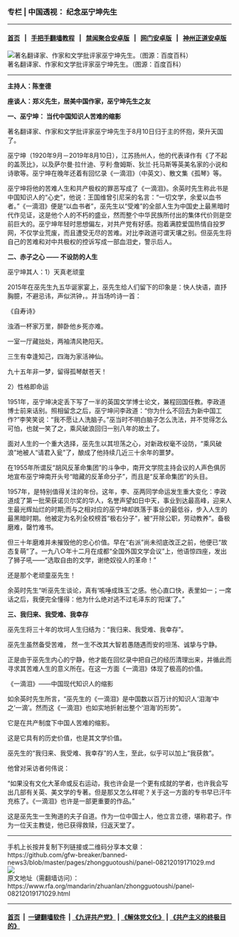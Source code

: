 ### 专栏 | 中国透视： 纪念巫宁坤先生  
------------------------

#### [首页](https://github.com/gfw-breaker/banned-news3/blob/master/README.md) &nbsp;&nbsp;|&nbsp;&nbsp; [手把手翻墙教程](https://github.com/gfw-breaker/guides/wiki) &nbsp;&nbsp;|&nbsp;&nbsp; [禁闻聚合安卓版](https://github.com/gfw-breaker/bn-android) &nbsp;&nbsp;|&nbsp;&nbsp; [网门安卓版](https://github.com/oGate2/oGate) &nbsp;&nbsp;|&nbsp;&nbsp; [神州正道安卓版](https://github.com/SzzdOgate/update) 



<div id="headerimg">
 <img alt="著名翻译家、作家和文学批评家巫宁坤先生。（图源：百度百科）" src="https://www.rfa.org/mandarin/zhuanlan/zhongguotoushi/panel-08212019171029.html/4034970a304e251f93c17673ad86c9177f3e5302.jpg/@@images/4e3fff78-ea65-4a0f-9d69-5c933cab6395.jpeg" title="著名翻译家、作家和文学批评家巫宁坤先生。（图源：百度百科）"/>
 <div id="headerimgcontents">
  <div id="headerimgcaption">
   <span>
    著名翻译家、作家和文学批评家巫宁坤先生。（图源：百度百科）
   </span>
   <!-- zoomattribute -->
  </div>
  <!-- headerimgcaption -->
 </div>
 <!-- headerimagecontents -->
</div>

<hr/>
<div id="storytext">
 <div>
  <div class="slot_header">
  </div>
 </div>
 <p>
 </p>
 <p>
  <b>
   主持人：陈奎德
  </b>
 </p>
 <p>
  <b>
  </b>
 </p>
 <p>
  <b>
   座谈人：郑义先生，居美中国作家，巫宁坤先生之友
  </b>
 </p>
 <p>
 </p>
 <p>
  <b>
   一、巫宁坤：
  </b>
  <b>
  </b>
  <b>
   当代中国知识人苦难的缩影
  </b>
  <b>
  </b>
 </p>
 <p>
  著名翻译家、作家和文学批评家巫宁坤先生于8月10日归于主的怀抱，荣升天国了。
 </p>
 <p>
  巫宁坤（1920年9月－2019年8月10日），江苏扬州人，他的代表译作有《了不起的盖茨比》，以及萨尔曼·拉什迪、亨利·詹姆斯、狄兰·托马斯等英美名家的小说和诗歌等。巫宁坤在晚年还着有回忆录《一滴泪》（中英文）、散文集《孤琴》等。
 </p>
 <p>
  巫宁坤将他的苦难人生和共产极权的罪恶写成了《一滴泪》。余英时先生称此书是中国知识人的“心史”，他说：王国维曾引尼采的名言：“一切文学，余爱以血书者。”《一滴泪》便是“以血书者”，巫先生以“受难”的全部人生为中国史上最黑暗时代作见证，这是他个人的不朽的盛业，然而整个中华民族所付出的集体代价则是空前巨大的。巫宁坤年轻时思想偏左，对共产党有好感。抱着满腔爱国热情自投罗网，不仅学业荒废，而且遭受无尽的苦难。对比李政道可谓天壤之别。但巫先生将自己的苦难和对中共极权的控诉写成一部血泪史，警示后人。
 </p>
 <p>
 </p>
 <p>
  <b>
   二、赤子之心
  </b>
  <b>
  </b>
  <b>
   ——
  </b>
  <b>
  </b>
  <b>
   不设防的人生
  </b>
 </p>
 <p>
  巫宁坤其人：1）天真老顽童
 </p>
 <p>
  2015年在巫先生九五华诞家宴上，巫先生给人们留下的印象是：快人快语，直抒胸臆，不避忌讳，声似洪钟，。并当场吟诗一首：
 </p>
 <p>
 </p>
 <p>
  《自寿诗》
 </p>
 <p>
 </p>
 <p>
  浊酒一杯家万里，醉卧他乡死亦难。
 </p>
 <p>
  一室一厅藏拙处，两袖清风艳阳天。
 </p>
 <p>
  三生有幸逢知己，四海为家活神仙。
 </p>
 <p>
  九十五年非一梦，留得孤琴献苍天！
 </p>
 <p>
 </p>
 <p>
  2）性格即命运
 </p>
 <p>
  1951年，巫宁坤决定丢下写了一半的英国文学博士论文，兼程回国任教。李政道博士前来话别。照相留念之后，巫宁坤问李政道：“你为什么不回去为新中国工作?”李笑笑说：“我不愿让人洗脑子。”巫当时不明白脑子怎么洗法，并不觉得怎么可怕，也就一笑了之，乘风破浪回归一别八年的故土了。
 </p>
 <p>
  面对人生的一个重大选择，巫先生以其坦荡之心，对新政权毫不设防，“乘风破浪”地被人“请君入瓮”了，酿成了他持续几近三十余年的噩梦。
 </p>
 <p>
  在1955年所谓反“胡风反革命集团”的斗争中，南开文学院主持会议的人声色俱厉地宣布巫宁坤南开头号“暗藏的反革命分子”，而且是“反革命集团”的头目。
 </p>
 <p>
  1957年，是特别值得关注的年份。这年，李、巫两同学命运发生重大变化：李政道成了第一批荣获诺贝尔奖的华人，名誉声望如日中天，事业到达最高峰，迎来人生最光辉灿烂的时期;而与之相对应的巫宁坤却跌落于事业的最低谷，步入人生的最黑暗时期。他被定为名列全校榜首“极右分子”，被“开除公职，劳动教养”。备极磨难，罄竹难书。
 </p>
 <p>
  但三十年磨难并未摧毁他的忠心价值。早在“右派”尚未彻底改正之前，他便已“故态复萌”了。一九八○年十二月在成都“全国外国文学会议”上，他语惊四座，发出了狮子吼——“选取自由的文学，谢绝奴役人的革命！”
 </p>
 <p>
  还是那个老顽童巫先生！
 </p>
 <p>
  余英时先生“听巫先生谈论，真有‘咳唾成珠玉’之感。他心直口快，表里如一；一席话之后，我便完全懂得：他为什么绝对逃不过毛泽东的‘阳谋’了。”
 </p>
 <p>
 </p>
 <p>
  <b>
   三、我归来、我受难、我幸存
  </b>
 </p>
 <p>
  巫先生将三十年的坎坷人生归结为：“我归来、我受难、我幸存”。
 </p>
 <p>
  巫先生虽然备受苦难， 然一生不改其大智若愚随遇而安的坦荡、诚挚与宁静。
 </p>
 <p>
  正是由于巫先生内心的宁静，他才能在回忆录中把自己的经历清理出来，并循此而寻求其苦难人生的意义所在。在这一方面《一滴泪》体现了极高的价值。
 </p>
 <p>
  《一滴泪》——中国现代知识人的缩影
 </p>
 <p>
  如余英时先生所言，“巫先生的《一滴泪》是中国数以百万计的知识人‘泪海’中之‘一滴’。然而这《一滴泪》也如实地折射出整个‘泪海’的形势”。
 </p>
 <p>
  它是在共产制度下中国人苦难的缩影。
 </p>
 <p>
  这是它具有的历史价值，也是其文学价值。
 </p>
 <p>
  巫先生的“我归来、我受难、我幸存”的人生，至此，似乎可以加上“我获救”。
 </p>
 <p>
  他曾对采访者何伟说：
 </p>
 <p>
  “如果没有文化大革命或反右运动，我也许会是一个更有成就的学者，也许我会写出几部有关英、美文学的专著。但是那又怎么样呢？关于这一方面的专书早已汗牛充栋了。《一滴泪》也许是一部更重要的作品。”
 </p>
 <p>
  这是巫先生一生殉道的夫子自道。作为一位中国士人，他立言立德，堪称君子。作为一位天主教徒，他已获得救赎，归返天堂了。
 </p>
</div>

<hr/>
手机上长按并复制下列链接或二维码分享本文章：<br/>
https://github.com/gfw-breaker/banned-news3/blob/master/pages/zhongguotoushi/panel-08212019171029.md <br/>
<a href='https://github.com/gfw-breaker/banned-news3/blob/master/pages/zhongguotoushi/panel-08212019171029.md'><img src='https://github.com/gfw-breaker/banned-news3/blob/master/pages/zhongguotoushi/panel-08212019171029.md.png'/></a> <br/>
原文地址（需翻墙访问）：https://www.rfa.org/mandarin/zhuanlan/zhongguotoushi/panel-08212019171029.html


------------------------
#### [首页](https://github.com/gfw-breaker/banned-news3/blob/master/README.md) &nbsp;|&nbsp; [一键翻墙软件](https://github.com/gfw-breaker/nogfw/blob/master/README.md) &nbsp;| [《九评共产党》](https://github.com/gfw-breaker/9ping.md/blob/master/README.md#九评之一评共产党是什么) | [《解体党文化》](https://github.com/gfw-breaker/jtdwh.md/blob/master/README.md) | [《共产主义的终极目的》](https://github.com/gfw-breaker/gczydzjmd.md/blob/master/README.md)

